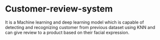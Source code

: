 # Customer-review-system
It is a Machine learning and deep learning model which is capable of detecting and recognizing customer from previous dataset using KNN and can give review to a product based on their facial expression.